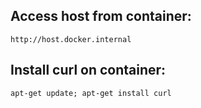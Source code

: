 ## Access host from container:

`http://host.docker.internal`

## Install curl on container:

`apt-get update; apt-get install curl`